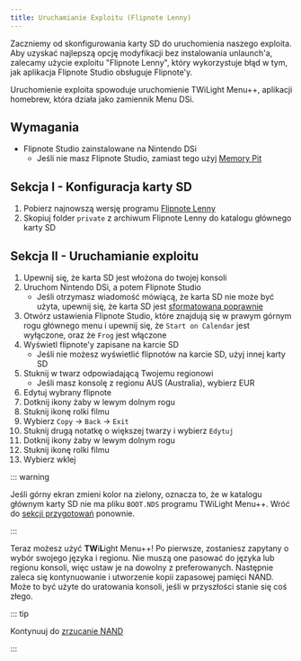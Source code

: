 ```yaml
---
title: Uruchamianie Exploitu (Flipnote Lenny)
---
```


Zaczniemy od skonfigurowania karty SD do uruchomienia naszego exploita. Aby uzyskać najlepszą opcję modyfikacji bez instalowania unlaunch'a, zalecamy użycie exploitu "Flipnote Lenny", który wykorzystuje błąd w tym, jak aplikacja Flipnote Studio obsługuje Flipnote'y.

Uruchomienie exploita spowoduje uruchomienie TWiLight Menu++, aplikacji homebrew, która działa jako zamiennik Menu DSi.


## Wymagania

- Flipnote Studio zainstalowane na Nintendo DSi
    - Jeśli nie masz Flipnote Studio, zamiast tego użyj [Memory Pit](launching-the-exploit.html)


## Sekcja I - Konfiguracja karty SD

1. Pobierz najnowszą wersję programu [Flipnote Lenny](https://davejmurphy.com/%CD%A1-%CD%9C%CA%96-%CD%A1/)
1. Skopiuj folder `private` z archiwum Flipnote Lenny do katalogu głównego karty SD


## Sekcja II - Uruchamianie exploitu

1. Upewnij się, że karta SD jest włożona do twojej konsoli
1. Uruchom Nintendo DSi, a potem Flipnote Studio
    - Jeśli otrzymasz wiadomość mówiącą, że karta SD nie może być użyta, upewnij się, że karta SD jest [sformatowana poprawnie](sd-card-setup.html)
1. Otwórz ustawienia Flipnote Studio, które znajdują się w prawym górnym rogu głównego menu i upewnij się, że `Start on Calendar` jest wyłączone, oraz że `Frog` jest włączone
1. Wyświetl flipnote'y zapisane na karcie SD
    - Jeśli nie możesz wyświetlić flipnotów na karcie SD, użyj innej karty SD
1. Stuknij w twarz odpowiadającą Twojemu regionowi
    - Jeśli masz konsolę z regionu AUS (Australia), wybierz EUR
1. Edytuj wybrany flipnote
1. Dotknij ikony żaby w lewym dolnym rogu
1. Stuknij ikonę rolki filmu
1. Wybierz `Copy` -> `Back` -> `Exit`
1. Stuknij drugą notatkę o większej twarzy i wybierz `Edytuj`
1. Dotknij ikony żaby w lewym dolnym rogu
1. Stuknij ikonę rolki filmu
1. Wybierz wklej

::: warning

Jeśli górny ekran zmieni kolor na zielony, oznacza to, że w katalogu głównym karty SD nie ma pliku `BOOT.NDS` programu TWiLight Menu++. Wróć do [sekcji przygotowań](get-started.html#section-i-prep-work) ponownie.

:::

Teraz możesz użyć **TW**i**L**ight Menu++! Po pierwsze, zostaniesz zapytany o wybór swojego języka i regionu. Nie muszą one pasować do języka lub regionu konsoli, więc ustaw je na dowolny z preferowanych. Następnie zaleca się kontynuowanie i utworzenie kopii zapasowej pamięci NAND. Może to być użyte do uratowania konsoli, jeśli w przyszłości stanie się coś złego.

::: tip

Kontynuuj do [zrzucanie NAND](dumping-nand.html)

:::
